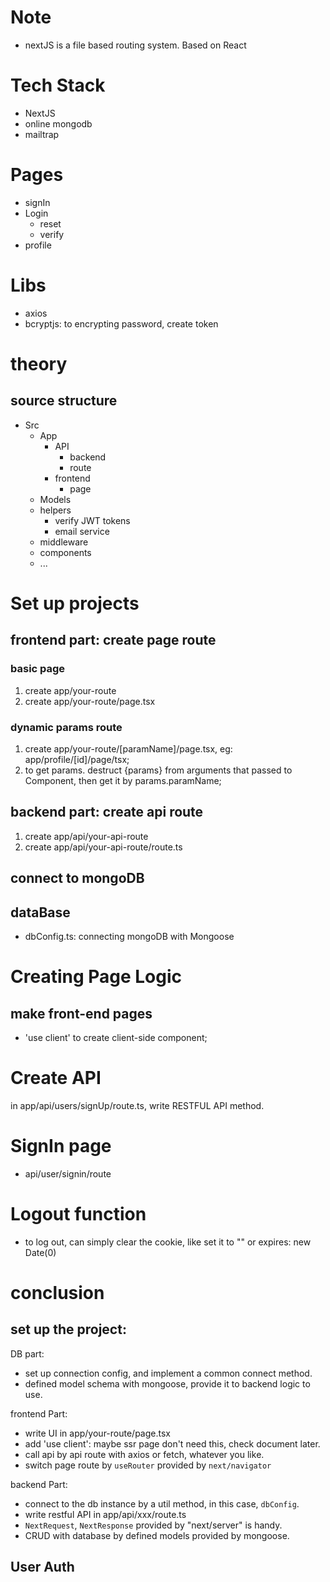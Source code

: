 # Note

- nextJS is a file based routing system. Based on React

# Tech Stack
- NextJS
- online mongodb
- mailtrap


# Pages
- signIn
- Login
    - reset
    - verify
- profile

# Libs
- axios
- bcryptjs: to encrypting password, create token

# theory
## source structure
- Src
    - App
        - API
            - backend
            - route
        - frontend
            - page
    - Models
    - helpers
        - verify JWT tokens
        - email service
    - middleware
    - components
    - ...


# Set up projects
## frontend part: create page route
### basic page
1. create app/your-route
2. create app/your-route/page.tsx

### dynamic params route
1. create app/your-route/[paramName]/page.tsx, eg: app/profile/[id]/page/tsx;
2. to get params. destruct {params} from arguments that passed to Component, then get it by params.paramName;




## backend part: create api route
1. create app/api/your-api-route
2. create app/api/your-api-route/route.ts

## connect to mongoDB


## dataBase
- dbConfig.ts: connecting mongoDB with Mongoose


# Creating Page Logic
## make front-end pages
- 'use client' to create client-side component;

# Create API
in app/api/users/signUp/route.ts, write RESTFUL API method.

# SignIn page
- api/user/signin/route

# Logout function
- to log out, can simply clear the cookie, like set it to "" or expires: new Date(0)

# conclusion 
## set up the project:
DB part: 
- set up connection config, and implement a common connect method.
- defined model schema with mongoose, provide it to backend logic to use.

frontend Part:  
- write UI in app/your-route/page.tsx
- add 'use client': maybe ssr page don't need this, check document later.
- call api by api route with axios or fetch, whatever you like.
- switch page route by `useRouter` provided by `next/navigator`

backend Part: 
- connect to the db instance by a util method, in this case, `dbConfig`.
- write restful API in app/api/xxx/route.ts
- `NextRequest`, `NextResponse` provided by "next/server" is handy.
- CRUD with database by defined models provided by mongoose.

## User Auth

